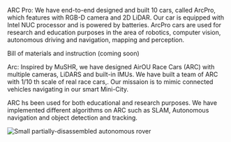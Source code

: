 
ARC Pro:
We have end-to-end designed and built 10 cars, called ArcPro, which features with RGB-D camera and 2D LiDAR. Our car is equipped with Intel NUC processor and is powered by batteries.
ArcPro cars are used for research and education purposes in the area of robotics, computer vision, autonomous driving and navigation, mapping and perception.

Bill of materials and instruction (coming soon)



Arc:
Inspired by MuSHR, we have designed AirOU Race Cars (ARC) with multiple cameras, LiDARS and built-in IMUs. We have built a team of ARC with 1/10 th scale of real race cars,. Our missaion is to mimic connected vehicles navigating in our smart Mini-City.

ARC hs been used for both educational and research purposes. We have implemented different algorithms on ARC such as SLAM, Autonomous navigation and object detection and tracking. 

![Small partially-disassembled autonomous rover](/assets/images/cars.png)
